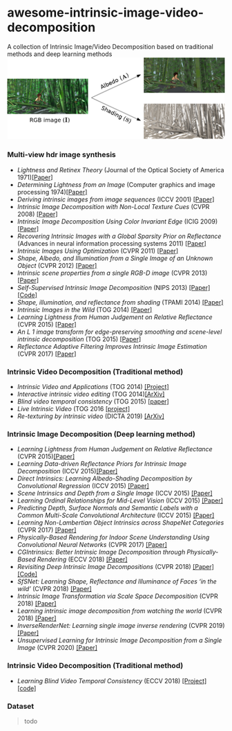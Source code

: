 # awesome-intrinsic-image-video-decomposition
A collection of Intrinsic Image/Video Decomposition based on traditional methods and deep learning methods
![avatar](https://github.com/Sharanranjit/Intrinsic-Image-Decomposition/blob/master/demo.png)

### Multi-view hdr image synthesis

* _Lightness and Retinex Theory_ (Journal of the Optical Society of America 1971)[[Paper]](https://www.osapublishing.org/josa/abstract.cfm?uri=josa-61-1-1)
* _Determining Lightness from an Image_ (Computer graphics and image processing 1974)[[Paper]](http://www.cnbc.cmu.edu/~tai/cp_papers/Horn_On_Lightness_OCR.pdf)
* _Deriving intrinsic images from image sequences_ (ICCV 2001) [[Paper]](https://courses.cs.washington.edu/courses/cse590b/02au/intrinsic.pdf)
* _Intrinsic Image Decomposition with Non-Local Texture Cues_ (CVPR 2008) [[Paper]](https://www.cs.sfu.ca/~pingtan/Papers/cvpr08.pdf)
* _Intrinsic Image Decomposition Using Color Invariant Edge_ (ICIG 2009) [[Paper]](https://ieeexplore.ieee.org/document/5437858)
* _Recovering Intrinsic Images with a Global Sparsity Prior on Reflectance_ (Advances in neural information processing systems 2011) [[Paper]](http://people.tuebingen.mpg.de/mkiefel/projects/intrinsic/nips11intrinsic.pdf)
* _Intrinsic Images Using Optimization_ (CVPR 2011) [[Paper]](https://ieeexplore.ieee.org/document/5995507)
* _Shape, Albedo, and Illumination from a Single Image of an Unknown Object_ (CVPR 2012) [[Paper]](https://www2.eecs.berkeley.edu/Research/Projects/CS/vision/reconstruction/BarronMalikCVPR2012.pdf)
* _Intrinsic scene properties from a single RGB-D image_ (CVPR 2013) [[Paper]](https://projet.liris.cnrs.fr/imagine/pub/proceedings/CVPR-2013/data/papers/4989a017.pdf)
* _Self-Supervised Intrinsic Image Decomposition_ (NIPS 2013) [[Paper]](https://arxiv.org/abs/1711.03678)[[Code]](https://github.com/JannerM/intrinsics-network)
* _Shape, illumination, and reflectance from shading_ (TPAMI 2014) [[Paper]](https://projet.liris.cnrs.fr/imagine/pub/proceedings/CVPR-2013/data/papers/4989a017.pdf)
* _Intrinsic Images in the Wild_ (TOG 2014) [[Paper]](https://projet.liris.cnrs.fr/imagine/pub/proceedings/CVPR-2013/data/papers/4989a017.pdf)
* _Learning Lightness from Human Judgement on Relative Reflectance_ (CVPR 2015) [[Paper]](https://projet.liris.cnrs.fr/imagine/pub/proceedings/CVPR-2013/data/papers/4989a017.pdf)
* _An L 1 image transform for edge-preserving smoothing and scene-level intrinsic decomposition_ (TOG 2015) [[Paper]](https://projet.liris.cnrs.fr/imagine/pub/proceedings/CVPR-2013/data/papers/4989a017.pdf)
* _Reflectance Adaptive Filtering Improves Intrinsic Image Estimation_ (CVPR 2017) [[Paper]](https://projet.liris.cnrs.fr/imagine/pub/proceedings/CVPR-2013/data/papers/4989a017.pdf)


### Intrinsic Video Decomposition (Traditional method)
* _Intrinsic Video and Applications_ (TOG 2014) [[Project]](http://hdrv.org/hdrcnn/)
* _Interactive intrinsic video editing_ (TOG 2014)[[ArXiv]](https://arxiv.org/abs/1801.06277)
* _Blind video temporal consistency_ (TOG 2015) [[paper]](http://openaccess.thecvf.com/content_ECCV_2018/papers/Siyeong_Lee_Deep_Recursive_HDRI_ECCV_2018_paper.pdf)
* _Live Intrinsic Video_ (TOG 2016 [[project]](http://www.npal.cs.tsukuba.ac.jp/~endo/projects/DrTMO/)
* _Re-texturing by intrinsic video_ (DICTA 2019) [[ArXiv]](https://arxiv.org/abs/1812.07134)

### Intrinsic Image Decomposition (Deep learning method)
* _Learning Lightness from Human Judgement on Relative Reflectance_ (CVPR 2015)[[Paper]](https://www.osapublishing.org/josa/abstract.cfm?uri=josa-61-1-1)
* _Learning Data-driven Reflectance Priors for Intrinsic Image Decomposition_ (ICCV 2015)[[Paper]](http://www.cnbc.cmu.edu/~tai/cp_papers/Horn_On_Lightness_OCR.pdf)
* _Direct Intrinsics: Learning Albedo-Shading Decomposition by Convolutional Regression_ (ICCV 2015) [[Paper]](https://courses.cs.washington.edu/courses/cse590b/02au/intrinsic.pdf)
* _Scene Intrinsics and Depth from a Single Image_ (ICCV 2015) [[Paper]](https://www.cs.sfu.ca/~pingtan/Papers/cvpr08.pdf)
* _Learning Ordinal Relationships for Mid-Level Vision_ (ICCV 2015) [[Paper]](https://ieeexplore.ieee.org/document/5437858)
* _Predicting Depth, Surface Normals and Semantic Labels with a Common Multi-Scale Convolutional Architecture_ (ICCV 2015) [[Paper]](http://people.tuebingen.mpg.de/mkiefel/projects/intrinsic/nips11intrinsic.pdf)
* _Learning Non-Lambertian Object Intrinsics across ShapeNet Categories_ (CVPR 2017) [[Paper]](https://ieeexplore.ieee.org/document/5995507)
* _Physically-Based Rendering for Indoor Scene Understanding Using Convolutional Neural Networks_ (CVPR 2017) [[Paper]](https://www2.eecs.berkeley.edu/Research/Projects/CS/vision/reconstruction/BarronMalikCVPR2012.pdf)
* _CGIntrinsics: Better Intrinsic Image Decomposition through Physically-Based Rendering_ (ECCV 2018) [[Paper]](https://projet.liris.cnrs.fr/imagine/pub/proceedings/CVPR-2013/data/papers/4989a017.pdf)
* _Revisiting Deep Intrinsic Image Decompositions_ (CVPR 2018) [[Paper]](https://arxiv.org/abs/1711.03678)[[Code]](https://github.com/JannerM/intrinsics-network)
* _SfSNet: Learning Shape, Reflectance and Illuminance of Faces ‘in the wild’_ (CVPR  2018) [[Paper]](https://projet.liris.cnrs.fr/imagine/pub/proceedings/CVPR-2013/data/papers/4989a017.pdf)
* _Intrinsic Image Transformation via Scale Space Decomposition_ (CVPR  2018) [[Paper]](https://projet.liris.cnrs.fr/imagine/pub/proceedings/CVPR-2013/data/papers/4989a017.pdf)
* _Learning intrinsic image decomposition from watching the world_ (CVPR 2018) [[Paper]](https://projet.liris.cnrs.fr/imagine/pub/proceedings/CVPR-2013/data/papers/4989a017.pdf)
* _InverseRenderNet: Learning single image inverse rendering_ (CVPR 2019) [[Paper]](https://projet.liris.cnrs.fr/imagine/pub/proceedings/CVPR-2013/data/papers/4989a017.pdf)
* _Unsupervised Learning for Intrinsic Image Decomposition from a Single Image_ (CVPR 2020) [[Paper]](https://projet.liris.cnrs.fr/imagine/pub/proceedings/CVPR-2013/data/papers/4989a017.pdf)

### Intrinsic Video Decomposition (Traditional method)
* _Learning Blind Video Temporal Consistency_ (ECCV 2018) [[Project]](http://hdrv.org/hdrcnn/)[[code]](https://github.com/phoenix104104/fast_blind_video_consistency)


### Dataset

> todo

